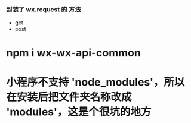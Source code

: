 ### 封装了 wx.request 的 方法


* get
* post

# npm i wx-wx-api-common

# 小程序不支持 'node_modules'，所以在安装后把文件夹名称改成 'modules'，这是个很坑的地方
